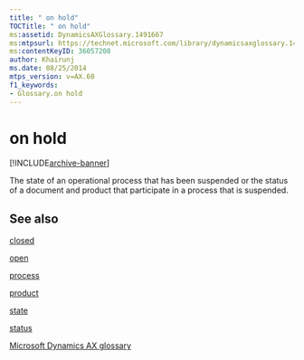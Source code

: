 ```yaml
---
title: " on hold"
TOCTitle: " on hold"
ms:assetid: DynamicsAXGlossary.1491667
ms:mtpsurl: https://technet.microsoft.com/library/dynamicsaxglossary.1491667(v=AX.60)
ms:contentKeyID: 36057208
author: Khairunj
ms.date: 08/25/2014
mtps_version: v=AX.60
f1_keywords:
- Glossary.on hold
---
```


# on hold


[!INCLUDE[archive-banner](includes/archive-banner.md)]

The state of an operational process that has been suspended or the status of a document and product that participate in a process that is suspended.

## See also

[closed](closed.md)

[open](open.md)

[process](process.md)

[product](product.md)

[state](state.md)

[status](status.md)

[Microsoft Dynamics AX glossary](glossary/microsoft-dynamics-ax-glossary.md)

  


